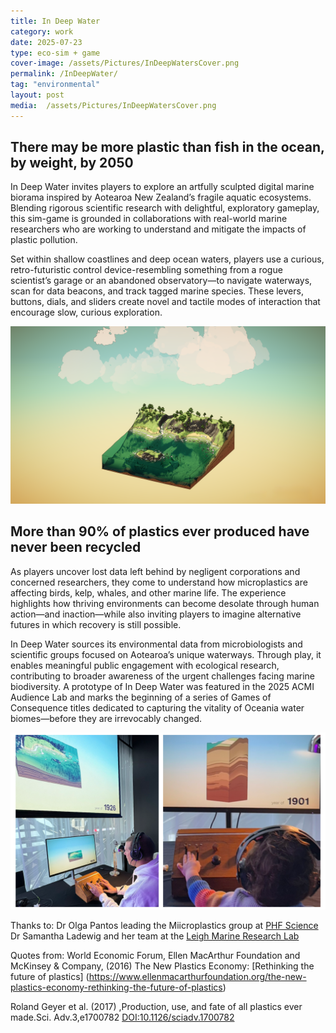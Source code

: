 ```yaml
---
title: In Deep Water
category: work
date: 2025-07-23
type: eco-sim + game
cover-image: /assets/Pictures/InDeepWatersCover.png
permalink: /InDeepWater/
tag: "environmental"
layout: post
media:  /assets/Pictures/InDeepWatersCover.png
---
```

## There may be more plastic than fish in the ocean, by weight, by 2050

In Deep Water invites players to explore an artfully sculpted digital marine biorama inspired by Aotearoa New Zealand’s fragile aquatic ecosystems. Blending rigorous scientific research with delightful, exploratory gameplay, this sim-game is grounded in collaborations with real-world marine researchers who are working to understand and mitigate the impacts of plastic pollution.

Set within shallow coastlines and deep ocean waters, players use a curious, retro-futuristic control device-resembling something from a rogue scientist’s garage or an abandoned observatory—to navigate waterways, scan for data beacons, and track tagged marine species. These levers, buttons, dials, and sliders create novel and tactile modes of interaction that encourage slow, curious exploration.


![Sub Image](/assets/Pictures/InDeepWatersCover.png)

## More than 90% of plastics ever produced have never been recycled

As players uncover lost data left behind by negligent corporations and concerned researchers, they come to understand how microplastics are affecting birds, kelp, whales, and other marine life. The experience highlights how thriving environments can become desolate through human action—and inaction—while also inviting players to imagine alternative futures in which recovery is still possible.

In Deep Water sources its environmental data from microbiologists and scientific groups focused on Aotearoa’s unique waterways. Through play, it enables meaningful public engagement with ecological research, contributing to broader awareness of the urgent challenges facing marine biodiversity.
A prototype of In Deep Water was featured in the 2025 ACMI Audience Lab and marks the beginning of a series of Games of Consequence titles dedicated to capturing the vitality of Oceania water biomes—before they are irrevocably changed.

![Sub Image](/assets/Pictures/IDW/IDW_ACMI2.PNG)


Thanks to:
Dr Olga Pantos leading the Miicroplastics group at [PHF Science](https://www.phfscience.nz/expertise/water-environment/microplastics/)
Dr Samantha Ladewig and her team at the [Leigh Marine Research Lab](https://www.auckland.ac.nz/en/science/about-the-faculty/university-reserves/leigh-marine-laboratory.html)

Quotes from:
World Economic Forum, Ellen MacArthur Foundation and McKinsey & Company, (2016) The New Plastics Economy: [Rethinking the future of plastics] (https://www.ellenmacarthurfoundation.org/the-new-plastics-economy-rethinking-the-future-of-plastics)

Roland Geyer et al. (2017) ,Production, use, and fate of all plastics ever made.Sci. Adv.3,e1700782 [DOI:10.1126/sciadv.1700782](https://www.science.org/doi/10.1126/sciadv.1700782)